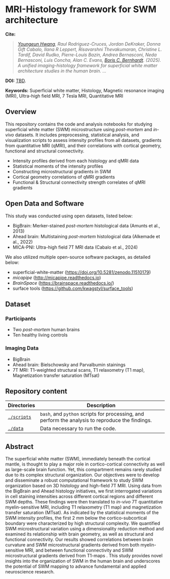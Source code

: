 # MRI-Histology framework for SWM architecture

**Cite:**

> *[Youngeun Hwang](mailto:youngeun.hwang2@mail.mcgill.ca), Raul Rodriguez-Cruces, Jordan DeKraker, Donna Gift Cabalo, Ilana R Leppert, Risavarshni Thevakumaran, Christine L. Tardif, David Rudko, Pierre-Louis Bazin, Andrea Bernasconi, Neda Bernasconi, Luis Concha, Alan C. Evans, [Boris C. Bernhardt](mailto:boris.bernhardt@mcgill.ca). (2025). A unified imaging-histology framework for superficial white matter architecture studies in the human brain. ...*

**DOI:** [TBD]().

**Keywords:** Superficial white matter, Histology, Magnetic resonance imaging (MRI), Ultra-high field MRI, 7 Tesla MRI, Quantitative MRI

## Overview
This repository contains the code and analysis notebooks for studying superficial white matter (SWM) microstructure using *post-mortem* and *in-vivo* datasets. It includes preprocessing, statistical analysis, and visualization scripts to assess intensity profiles from all datasets, gradients from quantitative MRI (qMRI), and their correlations with cortical geometry, functional and structural connectivity.
- Intensity profiles derived from each histology and qMRI data
- Statistical moments of the intensity profiles
- Constructing microstructural gradients in SWM
- Cortical geometry correlations of qMRI gradients
- Functional & Structural connectivity strength correlates of qMRI gradients

## Open Data and Software
This study was conducted using open datasets, listed below:
- BigBrain: Merker-stained *post-mortem* histological data (Amunts et al., 2013)
- Ahead brain: Multistaining *post-mortem* histological data (Alkemade et al., 2022) 
- MICA-PNI: Ultra-high field 7T MRI data (Cabalo et al., 2024)

We also utilized multiple open-source software packages, as detailed below:
- superficial-white-matter (https://doi.org/10.5281/zenodo.11510179)
- *micapipe* (http://micapipe.readthedocs.io)
- *BrainSpace* (https://brainspace.readthedocs.io/)
- surface tools (https://github.com/kwagstyl/surface_tools)

## Dataset
### Participants 
- Two *post-mortem* human brains
- Ten healthy living controls

### Imaging Data
- BigBrain
- Ahead brain: Bielschowsky and Parvalbumin stainings
- 7T MRI: T1-weighted structural scans, T1 relaxometry (T1 map), Magnetization transfer saturation (MTsat)

## Repository content
| Directories   | Description                                                                                                                                                                                                                                                                             |
|---------------|-----------------------------------------------------------------------------------------------------------------------------------------------------------------------------------------------------------------------------------------------------------------------------------------|
| [`./scripts`]()      | `bash`, and `python` scripts for processing, and perform the analysis to reproduce the findings.                                                                                                                                                        |
| [`./data`]() | Data necessary to run the code.                                                                                                                                                                                                                      |

## Abstract
The superficial white matter (SWM), immediately beneath the cortical mantle, is thought to play a major role in cortico-cortical connectivity as well as large-scale brain function. Yet, this compartment remains rarely studied due to its complex structural organization. Our objectives were to develop and disseminate  a robust computational framework to study SWM organization based on 3D histology and high-field 7T MRI. Using data from the BigBrain and Ahead histology initiatives, we first interrogated variations in cell staining intensities across different cortical regions and different SWM depths. These findings were then translated to *in-vivo* 7T quantitative myelin-sensitive MRI, including T1 relaxometry (T1 map) and magnetization transfer saturation (MTsat). As indicated by the statistical moments of the SWM intensity profiles, the first 2 mm below the cortico-subcortical boundary were characterized by high structural complexity. We quantified SWM microstructural variation using a dimensionality reduction method and examined its relationship with brain geometry, as well as structural and functional connectivity. Our results showed correlations between brain curvature and SWM microstructural gradients derived from both myelin-sensitive MRI, and between functional connectivity and SWM microstructural gradients derived from T1-maps . This study provides novel insights into the organization of SWM in the human brain and underscores the potential of SWM mapping to advance fundamental and applied neuroscience research.

